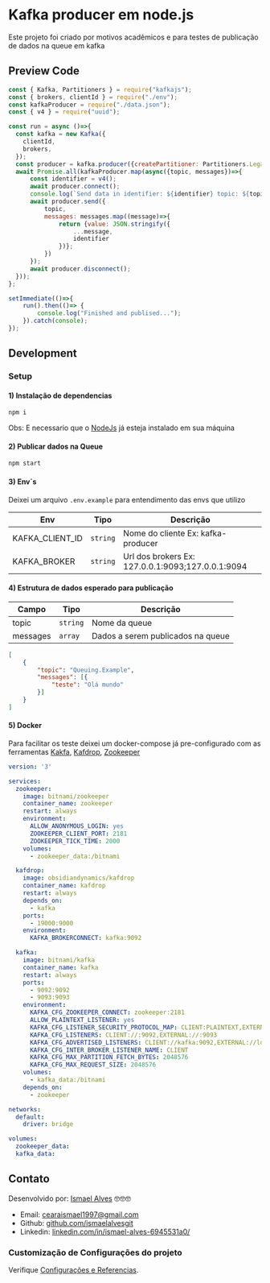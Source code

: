 # Kafka producer em node.js
Este projeto foi criado por motivos acadêmicos e para testes de publicação de dados na queue em kafka

## Preview Code
```js
const { Kafka, Partitioners } = require("kafkajs");
const { brokers, clientId } = require("./env");
const kafkaProducer = require("./data.json");
const { v4 } = require("uuid");

const run = async ()=>{
  const kafka = new Kafka({
    clientId,
    brokers,
  });
  const producer = kafka.producer({createPartitioner: Partitioners.LegacyPartitioner});
  await Promise.all(kafkaProducer.map(async({topic, messages})=>{
      const identifier = v4();
      await producer.connect();
      console.log(`Send data in identifier: ${identifier} topic: ${topic}, data: ${JSON.stringify(messages)}`);
      await producer.send({
          topic,
          messages: messages.map((message)=>{
              return {value: JSON.stringify({
                  ...message,
                  identifier
              })};
          }) 
      });
      await producer.disconnect();
  }));
};

setImmediate(()=>{
    run().then(()=> {
        console.log("Finished and publised...");
    }).catch(console);
});
```

## Development

### Setup

#### 1) Instalação de dependencias
``` sh
npm i 
```
Obs: E necessario que o [NodeJs](https://nodejs.org/en/) já esteja instalado em sua máquina

#### 2) Publicar dados na Queue
``` sh
npm start
```

#### 3) Env´s
Deixei um arquivo `.env.example` para entendimento das envs que utilizo

Env             |   Tipo   | Descrição
----------------|----------|------------------
KAFKA_CLIENT_ID | `string` | Nome do cliente Ex: kafka-producer
KAFKA_BROKER    | `string` | Url dos brokers Ex: 127.0.0.1:9093;127.0.0.1:9094

#### 4) Estrutura de dados esperado para publicação
Campo    |   Tipo   | Descrição
---------|----------|------------------
topic    | `string` | Nome da queue
messages | `array`  | Dados a serem publicados na queue

```json
[
    {
        "topic": "Queuing.Example",
        "messages": [{
            "teste": "Olá mundo"
        }]
    }
]
```
#### 5) Docker
Para facilitar os teste deixei um docker-compose já pre-configurado com as ferramentas [Kakfa](https://hub.docker.com/r/bitnami/kafka), 
[Kafdrop](https://hub.docker.com/r/obsidiandynamics/kafdrop), [Zookeeper](https://hub.docker.com/r/bitnami/zookeeper)
```yml
version: '3'

services:
  zookeeper:
    image: bitnami/zookeeper
    container_name: zookeeper
    restart: always
    environment:
      ALLOW_ANONYMOUS_LOGIN: yes
      ZOOKEEPER_CLIENT_PORT: 2181
      ZOOKEEPER_TICK_TIME: 2000
    volumes:
      - zookeeper_data:/bitnami

  kafdrop:
    image: obsidiandynamics/kafdrop
    container_name: kafdrop
    restart: always
    depends_on:
      - kafka
    ports:
      - 19000:9000
    environment:
      KAFKA_BROKERCONNECT: kafka:9092

  kafka:
    image: bitnami/kafka
    container_name: kafka
    restart: always
    ports:
      - 9092:9092
      - 9093:9093
    environment:
      KAFKA_CFG_ZOOKEEPER_CONNECT: zookeeper:2181
      ALLOW_PLAINTEXT_LISTENER: yes
      KAFKA_CFG_LISTENER_SECURITY_PROTOCOL_MAP: CLIENT:PLAINTEXT,EXTERNAL:PLAINTEXT
      KAFKA_CFG_LISTENERS: CLIENT://:9092,EXTERNAL://:9093
      KAFKA_CFG_ADVERTISED_LISTENERS: CLIENT://kafka:9092,EXTERNAL://localhost:9093
      KAFKA_CFG_INTER_BROKER_LISTENER_NAME: CLIENT
      KAFKA_CFG_MAX_PARTITION_FETCH_BYTES: 2048576
      KAFKA_CFG_MAX_REQUEST_SIZE: 2048576
    volumes:
      - kafka_data:/bitnami
    depends_on:
      - zookeeper

networks:
  default:
    driver: bridge

volumes:
  zookeeper_data:
  kafka_data:
```

## Contato
Desenvolvido por: [Ismael Alves](https://github.com/ismaelalvesgit) 🤓🤓🤓

* Email: [cearaismael1997@gmail.com](mailto:cearaismael1997@gmail.com) 
* Github: [github.com/ismaelalvesgit](https://github.com/ismaelalvesgit)
* Linkedin: [linkedin.com/in/ismael-alves-6945531a0/](https://www.linkedin.com/in/ismael-alves-6945531a0/)

### Customização de Configurações do projeto
Verifique [Configurações e Referencias](https://expressjs.com/pt-br/).
